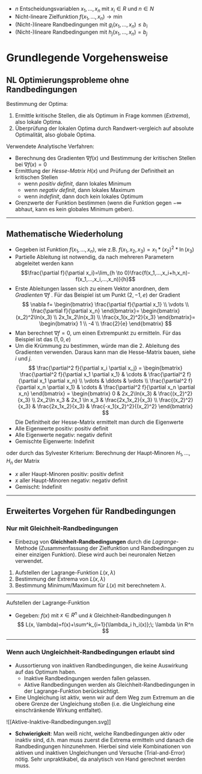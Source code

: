 * $n$ Entscheidungsvariablen $x_1,...,x_n$ mit $x_i \in R$ und $n \in N$
* Nicht-lineare Zielfunktion $f(x_1,...,x_n) \rightarrow \min$ 
* (Nicht-)lineare Randbedingungen mit $g_i(x_1,...,x_n) \leq b_i$
* (Nicht-)lineare Randbedingungen mit $h_j(x_1,...,x_n)=b_j$

# Grundlegende Vorgehensweise
## NL Optimierungsprobleme ohne Randbedingungen
Bestimmung der Optima:
1. Ermittle kritische Stellen, die als Optimum in Frage kommen (*Extrema*), also lokale Optima.
2. Überprüfung der lokalen Optima durch Randwert-vergleich auf absolute Optimalität, also globale Optima.

Verwendete Analytische Verfahren:
* Berechnung des Gradienten $\nabla f(x)$ und Bestimmung der kritischen Stellen bei $\nabla f(x)=0$
* Ermittlung der *Hesse-Matrix* $H(x)$ und Prüfung der Definitheit an kritischen Stellen
	* wenn *positiv definit*, dann lokales Minimum
	* wenn *negativ definit*, dann lokales Maximum
	* wenn *indefinit*, dann doch kein lokales Optimum
* Grenzwerte der Funktion bestimmen (wenn die Funktion gegen $-\infty$ abhaut, kann es kein globales Minimum geben).

---
## Mathematische Wiederholung
* Gegeben ist Funktion $f(x_1,...,x_n)$, wie z.B. $f(x_1,x_2,x_3)=x_1*(x_2)^2*\ln(x_3)$ 
* Partielle Ableitung ist notwendig, da nach mehreren Parametern abgeleitet werden kann
$$\frac{\partial f}{\partial x_i}=\lim_{h \to 0}\frac{f(x_1,...,x_i+h,x_n)-f(x_1,...,x_i,...,x_n)}{h}$$
* Erste Ableitungen lassen sich zu einem Vektor anordnen, dem *Gradienten* $\nabla f$ . Für das Beispiel ist um Punkt $(2, -1, e)$ der Gradient
$$
\nabla f=
\begin{bmatrix} 
	\frac{\partial f}{\partial x_1} \\ 
	\vdots \\ 
	\frac{\partial f}{\partial x_n} 
\end{bmatrix}=
\begin{bmatrix}
	(x_2)^2\ln(x_3) \\
	2x_1x_2\ln(x_3) \\
	\frac{x_1(x_2)^2}{x_3}
\end{bmatrix}=
\begin{bmatrix}
	1 \\ -4 \\ \frac{2}{e}
\end{bmatrix}
$$
* Man berechnet $\nabla f=0$, um einen Extrempunkt zu ermitteln. Für das Beispiel ist das $(1,0,e)$
* Um die Krümmung zu bestimmen, würde man die 2. Ableitung des Gradienten verwenden. Daraus kann man die Hesse-Matrix bauen, siehe $i$ und $j$.
$$
\frac{\partial^2 f}{\partial x_i \partial x_j} = 
\begin{bmatrix}
	\frac{\partial^2 f}{\partial x_1 \partial x_1} & \cdots & \frac{\partial^2 f}{\partial x_1 \partial x_n} \\
	\vdots & \ddots & \vdots \\
	 \frac{\partial^2 f}{\partial x_n \partial x_1} & \cdots & \frac{\partial^2 f}{\partial x_n \partial x_n}
\end{bmatrix} =
\begin{bmatrix}
	0 & 2x_2\ln(x_3) & \frac{(x_2)^2}{x_3} \\
	2x_2\ln x_3 & 2x_1 \ln x_3 & \frac{2x_1x_2}{x_3} \\
	\frac{(x_2)^2}{x_3} & \frac{2x_1x_2}{x_3} & \frac{-x_1(x_2)^2}{(x_2)^2}
\end{bmatrix}
$$
Die Definitheit der Hesse-Matrix ermittelt man durch die Eigenwerte
* Alle Eigenwerte positiv: positiv definit
* Alle Eigenwerte negativ: negativ definit
* Gemischte Eigenwerte: Indefinit

oder durch das Sylvester Kriterium: Berechnung der Haupt-Minoren $H_1,...,H_n$ der Matrix 
* $x$ aller Haupt-Minoren positiv: positiv definit
* $x$ aller Haupt-Minoren negativ: negativ definit
* Gemischt: Indefinit

---

## Erweitertes Vorgehen für Randbedingungen
### Nur mit Gleichheit-Randbedingungen
* Einbezug von **Gleichheit-Randbedingungen** durch die *Lagrange*-Methode (Zusammenfassung der Zielfunktion und Randbedingungen zu einer einzigen Funktion). Diese wird auch bei neuronalen Netzen verwendet.

1. Aufstellen der Lagrange-Funktion $L(x, \lambda)$
2. Bestimmung der Extrema von $L(x,\lambda)$
3. Bestimmung Minimum/Maximum für $L(x)$ mit berechnetem $\lambda$.

--- 
Aufstellen der Lagrange-Funktion
* Gegeben: $f(x)$ mit $x \in R^n$ und $k$ Gleichheit-Randbedingungen $h$
$$ L(x, \lambda)=f(x)+\sum^k_{i=1}{\lambda_i h_i(x)};\; \lambda \in R^n $$
--- 

### Wenn auch Ungleichheit-Randbedingungen erlaubt sind
* Aussortierung von inaktiven Randbedingungen, die keine Auswirkung auf das Optimum haben. 
	* Inaktive Randbedingungen werden fallen gelassen.
	* Aktive Randbedingungen werden als Gleichheit-Randbedingungen in der Lagrange-Funktion berücksichtigt.
* Eine Ungleichung ist aktiv, wenn wir auf dem Weg zum Extremum an die obere Grenze der Ungleichung stoßen (i.e. die Ungleichung eine einschränkende Wirkung entfaltet).

![[Aktive-Inaktive-Randbedingungen.svg]]
* **Schwierigkeit**: Man weiß nicht, welche Randbedingungen aktiv oder inaktiv sind, d.h. man muss zuerst die Extrema ermitteln und danach die Randbedingungen hinzunehmen. Hierbei sind viele Kombinationen von aktiven und inaktiven Ungleichungen und Versuche (Trial-and-Error) nötig. Sehr unpraktikabel, da analytisch von Hand gerechnet werden muss.